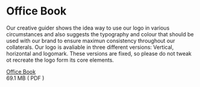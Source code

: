 # Office Book

Our creative guider shows the idea way to use our logo in various circumstances and also suggests the typography and colour that should be used with our brand to ensure maximun consistency throughout our collaterals. Our logo is avaliable in three different versions: Vertical, horizontal and logomark. These versions are fixed, so please do not tweak ot recreate the logo form its core elements.

<div class="download-link">
	<a class="download-link__title" href="https://www.dropbox.com/s/rt7fvik2l58duv3/shopee%20office%20V3%20update%2803-23final%29.pdf?dl=1">Office Book</a>
	<div class="download-link__description">69.1 MB ( PDF )</div>
</div>